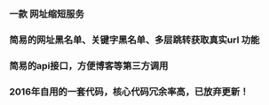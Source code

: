 ### 一款 网址缩短服务
### 简易的网址黑名单、关键字黑名单、多层跳转获取真实url 功能
### 简易的api接口，方便博客等第三方调用

### 2016年自用的一套代码，核心代码冗余率高，已放弃更新！
